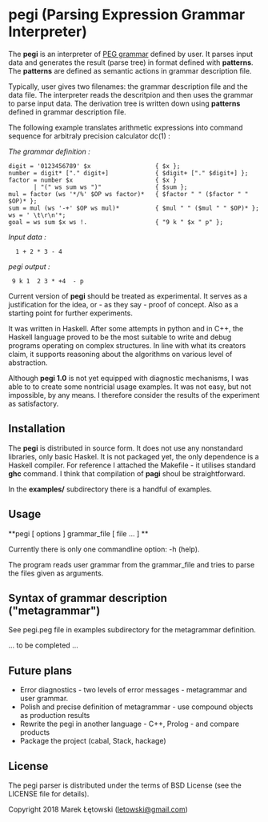 # pegi (Parsing Expression Grammar Interpreter)

The **pegi** is an interpreter of [PEG grammar](https://en.wikipedia.org/wiki/Parsing_expression_grammar) defined by user.  It parses 
input data and generates the result (parse tree) in format defined 
with **patterns**.  The **patterns** are defined as semantic actions in
grammar description file.

Typically, user gives two filenames: the grammar description file and the data file.
The interpreter reads the descritpion and then uses the grammar to parse input data.
The derivation tree is written down using **patterns** defined in grammar description file.

The following example translates arithmetic expressions into command sequence for arbitraly precision
calculator dc(1) :

*The grammar definition :*

```
digit = '0123456789' $x                  { $x };
number = digit* ["." digit+]             { $digit+ ["." $digit+] };
factor = number $x                       { $x }
       | "(" ws sum ws ")"               { $sum }; 
mul = factor (ws '*/%' $OP ws factor)*   { $factor " " ($factor " " $OP)* };
sum = mul (ws '-+' $OP ws mul)*          { $mul " " ($mul " " $OP)* };
ws = ' \t\r\n'*;
goal = ws sum $x ws !.                   { "9 k " $x " p" };
   ```    

*Input data :*
``` 
  1 + 2 * 3 - 4 
```

*pegi output :*
``` 
 9 k 1  2 3 * +4  - p
```

Current version of **pegi** should be treated as experimental.  It serves as a justification for the idea, 
or - as they say - proof of concept.  Also as a starting point for further experiments.

It was written in Haskell. After some attempts in python and in C++, the Haskell language proved to be the 
most suitable to write and debug programs operating on complex structures.  In line with what its creators claim, 
it supports reasoning about the algorithms on various level of abstraction.

Although **pegi 1.0** is not yet equipped with diagnostic mechanisms, I was able to 
to create some nontricial usage examples.  It was not easy, but not impossible, by any means.
I therefore consider the results of the experiment as satisfactory.

## Installation

The **pegi** is distributed in source form.  It does not use any nonstandard libraries, 
only basic Haskel.  It is not packaged yet, the only dependence is a Haskell compiler.
For reference I attached the Makefile - it utilises standard **ghc** command. 
I think that compilation of **pagi** shoul be straightforward.  

In the **examples/** subdirectory there is a handful of examples.

## Usage

**pegi [ options ] grammar_file [ file ... ] **

Currently there is only one commandline option: -h (help).

The program reads user grammar from the grammar_file and tries to parse the files given as arguments.

## Syntax of grammar description ("metagrammar") 

See pegi.peg file in examples subdirectory for the metagrammar definition.

... to be completed ...

## Future plans

- Error diagnostics - two levels of error messages - metagrammar and user grammar.
- Polish and precise definition of metagrammar - use compound objects as production results
- Rewrite the pegi in another language - C++, Prolog - and compare products
- Package the project (cabal, Stack, hackage)

## License

The pegi parser is distributed under the terms of BSD License (see the LICENSE file for details).

Copyright 2018 Marek Łętowski (letowski@gmail.com)
